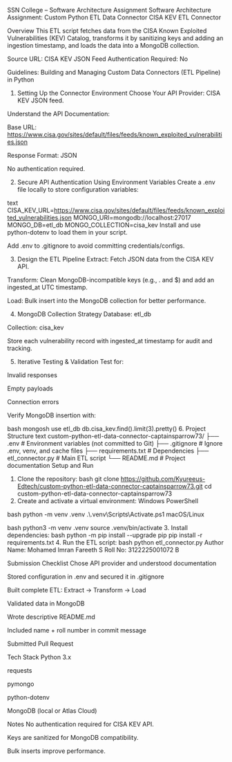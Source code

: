 SSN College – Software Architecture Assignment
Software Architecture Assignment: Custom Python ETL Data Connector
CISA KEV ETL Connector

Overview
This ETL script fetches data from the CISA Known Exploited Vulnerabilities (KEV) Catalog, transforms it by sanitizing keys and adding an ingestion timestamp, and loads the data into a MongoDB collection.

Source URL: CISA KEV JSON Feed
Authentication Required: No

Guidelines: Building and Managing Custom Data Connectors (ETL Pipeline) in Python
1. Setting Up the Connector Environment
Choose Your API Provider: CISA KEV JSON feed.

Understand the API Documentation:

Base URL: https://www.cisa.gov/sites/default/files/feeds/known_exploited_vulnerabilities.json

Response Format: JSON

No authentication required.

2. Secure API Authentication Using Environment Variables
Create a .env file locally to store configuration variables:

text
CISA_KEV_URL=https://www.cisa.gov/sites/default/files/feeds/known_exploited_vulnerabilities.json
MONGO_URI=mongodb://localhost:27017
MONGO_DB=etl_db
MONGO_COLLECTION=cisa_kev
Install and use python-dotenv to load them in your script.

Add .env to .gitignore to avoid committing credentials/configs.

3. Design the ETL Pipeline
Extract: Fetch JSON data from the CISA KEV API.

Transform: Clean MongoDB-incompatible keys (e.g., . and $) and add an ingested_at UTC timestamp.

Load: Bulk insert into the MongoDB collection for better performance.

4. MongoDB Collection Strategy
Database: etl_db

Collection: cisa_kev

Store each vulnerability record with ingested_at timestamp for audit and tracking.

5. Iterative Testing & Validation
Test for:

Invalid responses

Empty payloads

Connection errors

Verify MongoDB insertion with:

bash
mongosh
use etl_db
db.cisa_kev.find().limit(3).pretty()
6. Project Structure
text
custom-python-etl-data-connector-captainsparrow73/
├── .env                 # Environment variables (not committed to Git)
├── .gitignore           # Ignore .env, venv, and cache files
├── requirements.txt     # Dependencies
├── etl_connector.py     # Main ETL script
└── README.md            # Project documentation
Setup and Run
1. Clone the repository:
bash
git clone https://github.com/Kyureeus-Edtech/custom-python-etl-data-connector-captainsparrow73.git
cd custom-python-etl-data-connector-captainsparrow73
2. Create and activate a virtual environment:
Windows PowerShell

bash
python -m venv .venv
.\\.venv\\Scripts\\Activate.ps1
macOS/Linux

bash
python3 -m venv .venv
source .venv/bin/activate
3. Install dependencies:
bash
python -m pip install --upgrade pip
pip install -r requirements.txt
4. Run the ETL script:
bash
python etl_connector.py
Author
Name: Mohamed Imran Fareeth S
Roll No: 3122225001072 B

 Submission Checklist
 Chose API provider and understood documentation

 Stored configuration in .env and secured it in .gitignore

 Built complete ETL: Extract → Transform → Load

 Validated data in MongoDB

 Wrote descriptive README.md

 Included name + roll number in commit message

 Submitted Pull Request

Tech Stack
Python 3.x

requests

pymongo

python-dotenv

MongoDB (local or Atlas Cloud)

Notes
No authentication required for CISA KEV API.

Keys are sanitized for MongoDB compatibility.

Bulk inserts improve performance.
